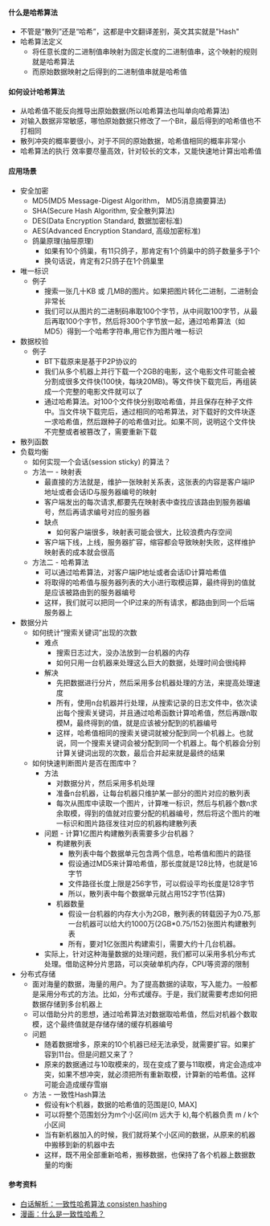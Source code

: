 #### 什么是哈希算法
- 不管是“散列”还是“哈希”，这都是中文翻译差别，英文其实就是"Hash"
- 哈希算法定义
  - 将任意长度的二进制值串映射为固定长度的二进制值串，这个映射的规则就是哈希算法
  - 而原始数据映射之后得到的二进制值串就是哈希值
#### 如何设计哈希算法
- 从哈希值不能反向推导出原始数据(所以哈希算法也叫单向哈希算法)
- 对输入数据非常敏感，哪怕原始数据只修改了一个Bit，最后得到的哈希值也不打相同
- 散列冲突的概率要很小，对于不同的原始数据，哈希值相同的概率非常小
- 哈希算法的执行 效率要尽量高效，针对较长的文本，又能快速地计算出哈希值
#### 应用场景
- 安全加密
  - MD5(MD5 Message-Digest Algorithm， MD5消息摘要算法)
  - SHA(Secure Hash Algorithm, 安全散列算法)
  - DES(Data Encryption Standard, 数据加密标准)
  - AES(Advanced Encryption Standard, 高级加密标准)
  - 鸽巢原理(抽屉原理)
    - 如果有10个鸽巢，有11只鸽子，那肯定有1个鸽巢中的鸽子数量多于1个
    - 换句话说，肯定有2只鸽子在1个鸽巢里
- 唯一标识
  - 例子
    - 搜索一张几十KB 或 几MB的图片。如果把图片转化二进制，二进制会非常长
    - 我们可以从图片的二进制码串取100个字节，从中间取100字节，从最后再取100个字节，然后将300个字节放一起，通过哈希算法（如MD5）得到一个哈希字符串,用它作为图片唯一标识
- 数据校验
  - 例子   
    - BT下载原来是基于P2P协议的
    - 我们从多个机器上并行下载一个2GB的电影，这个电影文件可能会被分割成很多文件快(100快，每块20MB)。等文件快下载完后，再组装成一个完整的电影文件就可以了
    - 通过哈希算法。对100个文件快分别取哈希值，并且保存在种子文件中。当文件块下载完后，通过相同的哈希算法，对下载好的文件块逐一求哈希值，然后跟种子的哈希值对比。如果不同，说明这个文件快不完整或者被篡改了，需要重新下载
- 散列函数
- 负载均衡
  - 如何实现一个会话(session sticky) 的算法？
  - 方法一 - 映射表
    - 最直接的方法就是，维护一张映射关系表，这张表的内容是客户端IP地址或者会话ID与服务器编号的映射
    - 客户端发出的每次请求,都要先在映射表中查找应该路由到服务器编号，然后再请求编号对应的服务器
    - 缺点
      - 如何客户端很多，映射表可能会很大，比较浪费内存空间
    - 客户端下线，上线，服务器扩容，缩容都会导致映射失败，这样维护映射表的成本就会很高
  - 方法二 - 哈希算法
    - 可以通过哈希算法，对客户端IP地址或者会话ID计算哈希值
    - 将取得的哈希值与服务器列表的大小进行取模运算，最终得到的值就是应该被路由到的服务器编号
    - 这样，我们就可以把同一个IP过来的所有请求，都路由到同一个后端服务器上
- 数据分片
  - 如何统计“搜索关键词”出现的次数
    - 难点
      - 搜索日志过大，没办法放到一台机器的内存
      - 如何只用一台机器来处理这么巨大的数据，处理时间会很纯粹
    - 解决
      - 先把数据进行分片，然后采用多台机器处理的方法，来提高处理速度
      - 所有，使用n台机器并行处理，从搜索记录的日志文件中，依次读出每个搜索关键词，并且通过哈希函数计算哈希值，然后再跟n取模M，最终得到的值，就是应该被分配到的机器编号
      - 这样，哈希值相同的搜索关键词就被分配到同一个机器上。也就说，同一个搜索关键词会被分配到同一个机器上。每个机器会分别计算关键词出现的次数，最后合并起来就是最终的结果
  - 如何快速判断图片是否在图库中？
    - 方法
      - 对数据分片，然后采用多机处理
      - 准备n台机器，让每台机器只维护某一部分的图片对应的散列表
      - 每次从图库中读取一个图片，计算唯一标识，然后与机器个数n求余取模，得到的值就对应要分配的机器编号，然后将这个图片的唯一标识和图片路径发往对应的机器构建散列表
    - 问题 - 计算1亿图片构建散列表需要多少台机器？
      - 构建散列表
        - 散列表中每个数据单元包含两个信息，哈希值和图片的路径
        - 假设通过MD5来计算哈希值，那长度就是128比特，也就是16字节
        - 文件路径长度上限是256字节，可以假设平均长度是128字节
        - 所以，散列表中每个数据单元就占用152字节(估算)
      - 机器数量
        - 假设一台机器的内存大小为2GB，散列表的转载因子为0.75,那一台机器可以给大约1000万(2GB*0.75/152)张图片构建散列表
        - 所有，要对1亿张图片构建索引，需要大约十几台机器。
    - 实际上，针对这种海量数据的处理问题，我们都可以采用多机分布式处理。借助这种分片思路，可以突破单机内存，CPU等资源的限制
- 分布式存储
  - 面对海量的数据，海量的用户。为了提高数据的读取，写入能力。一般都是采用分布式的方法。比如，分布式缓存。于是，我们就需要考虑如何把数据存储到多台机器上
  - 可以借助分片的思想，通过哈希算法对数据取哈希值，然后对机器个数取模，这个最终值就是存储存储的缓存机器编号
  - 问题
    - 随着数据增多，原来的10个机器已经无法承受，就需要扩容。如果扩容到11台。但是问题又来了？
    - 原来的数据通过与10取模来的，现在变成了要与11取模，肯定会造成冲突，如果不想冲突，就必须把所有重新取模，计算新的哈希值。这样可能会造成缓存雪崩
  - 方法 - 一致性Hash算法
    - 假设有k个机器，数据的哈希值的范围是[0, MAX]
    - 可以将整个范围划分为m个小区间(m 远大于 k),每个机器负责 m / k个小区间
    - 当有新机器加入的时候，我们就将某个小区间的数据，从原来的机器中搬移到新的机器中去
    - 这样，既不用全部重新哈希，搬移数据，也保持了各个机器上数据数量的均衡

#### 参考资料
- [白话解析：一致性哈希算法 consisten hashing](http://www.zsythink.net/archives/1182)
- [漫画：什么是一致性哈希？](https://mp.weixin.qq.com/s/yimfkNYF_tIJJqUIzV7TFA)